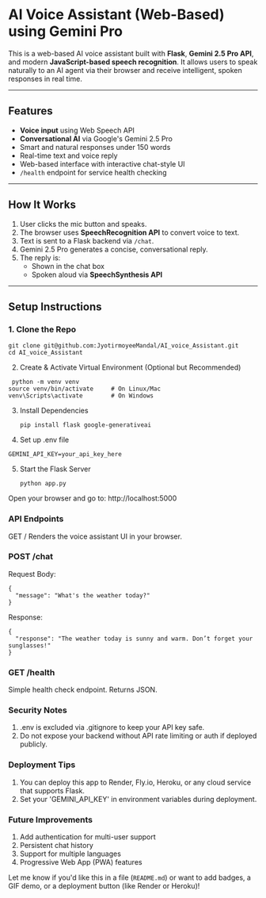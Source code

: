 # AI Voice Assistant (Web-Based) using Gemini Pro

This is a web-based AI voice assistant built with **Flask**, **Gemini 2.5 Pro API**, and modern **JavaScript-based speech recognition**. It allows users to speak naturally to an AI agent via their browser and receive intelligent, spoken responses in real time.

---

## Features

- **Voice input** using Web Speech API
- **Conversational AI** via Google's Gemini 2.5 Pro
- Smart and natural responses under 150 words
- Real-time text and voice reply
- Web-based interface with interactive chat-style UI
- `/health` endpoint for service health checking

---

## How It Works

1. User clicks the mic button and speaks.
2. The browser uses **SpeechRecognition API** to convert voice to text.
3. Text is sent to a Flask backend via `/chat`.
4. Gemini 2.5 Pro generates a concise, conversational reply.
5. The reply is:
   - Shown in the chat box
   - Spoken aloud via **SpeechSynthesis API**

---

## Setup Instructions

### 1. Clone the Repo

```
git clone git@github.com:JyotirmoyeeMandal/AI_voice_Assistant.git
cd AI_voice_Assistant
```
2. Create & Activate Virtual Environment (Optional but Recommended)
  ```
   python -m venv venv
source venv/bin/activate     # On Linux/Mac
venv\Scripts\activate        # On Windows
```
3. Install Dependencies
   ```
   pip install flask google-generativeai

4. Set up .env file 
```
GEMINI_API_KEY=your_api_key_here
```
5. Start the Flask Server
   ```
   python app.py

Open your browser and go to: http://localhost:5000

### API Endpoints
GET /
Renders the voice assistant UI in your browser.

### POST /chat
Request Body:
```
{
  "message": "What's the weather today?"
}
```
Response:
```
{
  "response": "The weather today is sunny and warm. Don’t forget your sunglasses!"
}
```
### GET /health

Simple health check endpoint. Returns JSON.

### Security Notes
1. .env is excluded via .gitignore to keep your API key safe.
2. Do not expose your backend without API rate limiting or auth if deployed publicly.

### Deployment Tips
1. You can deploy this app to Render, Fly.io, Heroku, or any cloud service that supports Flask.
2. Set your 'GEMINI_API_KEY' in environment variables during deployment.

### Future Improvements
1. Add authentication for multi-user support
2. Persistent chat history
3. Support for multiple languages
4. Progressive Web App (PWA) features




Let me know if you'd like this in a file (`README.md`) or want to add badges, a GIF demo, or a deployment button (like Render or Heroku)!
